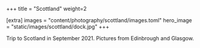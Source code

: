 +++
title = "Scottland"
weight=2

[extra]
images = "content/photography/scottland/images.toml"
hero_image = "static/images/scottland/dock.jpg"
+++

Trip to Scotland in September 2021. Pictures from Edinbrough and Glasgow.

